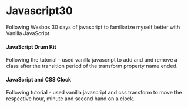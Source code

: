 # Javascript30
Following Wesbos 30 days of javascript to familiarize myself better with Vanilla JavaScript

#### JavaScript Drum Kit

Following the tutorial - used vanilla javascript to add and and remove a class after the transition period of the transform property name ended.

#### JavaScript and CSS Clock

Following tutorial - used vanilla javascript and css transform to move the respective hour, minute and second hand on a clock.
